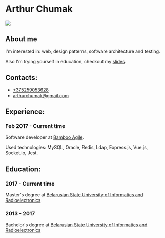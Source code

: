 # Arthur Chumak

![](https://avatars3.githubusercontent.com/u/8324045?s=300)

## About me

I'm interested in: web, design patterns, software architecture and testing.

Also I'm trying yourself in education, checkout my [slides](https://arthurchumak.github.io/slides/).

## Contacts:
- [+375259053628](tel:+375259053628)
- [arthurchumak@gmail.com](mailto:arthurchumak@gmail.com)

## Experience:

### Feb 2017 - Current time

Software developer at [Bamboo Agile](https://bambooagile.eu).

Used technologies: MySQL, Oracle, Redis, Ldap, Express.js, Vue.js, Socket.io, Jest.

## Education:

### 2017 - Current time

Мaster's degree at [Belarusian State University of Informatics and Radioelectronics](https://www.bsuir.by)


### 2013 - 2017

Bachelor's degree at [Belarusian State University of Informatics and Radioelectronics](https://www.bsuir.by)
